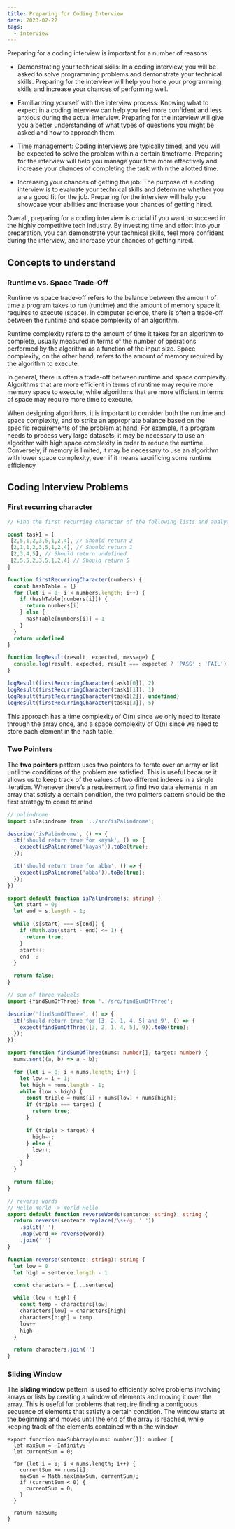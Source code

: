 ```yaml
---
title: Preparing for Coding Interview
date: 2023-02-22
tags:
  - interview
---
```


Preparing for a coding interview is important for a number of reasons:

- Demonstrating your technical skills: In a coding interview, you will be asked to solve programming problems and demonstrate your technical skills. Preparing for the interview will help you hone your programming skills and increase your chances of performing well.

- Familiarizing yourself with the interview process: Knowing what to expect in a coding interview can help you feel more confident and less anxious during the actual interview. Preparing for the interview will give you a better understanding of what types of questions you might be asked and how to approach them.

- Time management: Coding interviews are typically timed, and you will be expected to solve the problem within a certain timeframe. Preparing for the interview will help you manage your time more effectively and increase your chances of completing the task within the allotted time.

- Increasing your chances of getting the job: The purpose of a coding interview is to evaluate your technical skills and determine whether you are a good fit for the job. Preparing for the interview will help you showcase your abilities and increase your chances of getting hired.

Overall, preparing for a coding interview is crucial if you want to succeed in the highly competitive tech industry. By investing time and effort into your preparation, you can demonstrate your technical skills, feel more confident during the interview, and increase your chances of getting hired.

## Concepts to understand

### Runtime vs. Space Trade-Off

Runtime vs space trade-off refers to the balance between the amount of time a program takes to run (runtime) and the amount of memory space it requires to execute (space). In computer science, there is often a trade-off between the runtime and space complexity of an algorithm.

Runtime complexity refers to the amount of time it takes for an algorithm to complete, usually measured in terms of the number of operations performed by the algorithm as a function of the input size. Space complexity, on the other hand, refers to the amount of memory required by the algorithm to execute.

In general, there is often a trade-off between runtime and space complexity. Algorithms that are more efficient in terms of runtime may require more memory space to execute, while algorithms that are more efficient in terms of space may require more time to execute.

When designing algorithms, it is important to consider both the runtime and space complexity, and to strike an appropriate balance based on the specific requirements of the problem at hand. For example, if a program needs to process very large datasets, it may be necessary to use an algorithm with high space complexity in order to reduce the runtime. Conversely, if memory is limited, it may be necessary to use an algorithm with lower space complexity, even if it means sacrificing some runtime efficiency

## Coding Interview Problems

### First recurring character

```typescript
// Find the first recurring character of the following lists and analyze the runtime vs space trade-off of your solution

const task1 = [
 [2,5,1,2,3,5,1,2,4], // Should return 2
 [2,1,1,2,3,5,1,2,4], // Should return 1
 [2,3,4,5], // Should return undefined
 [2,5,5,2,3,5,1,2,4] // Should return 5
]

function firstRecurringCharacter(numbers) {
  const hashTable = {}
  for (let i = 0; i < numbers.length; i++) {
    if (hashTable[numbers[i]]) {
      return numbers[i]
    } else {
      hashTable[numbers[i]] = 1
    }
  }
  return undefined
}

function logResult(result, expected, message) {
  console.log(result, expected, result === expected ? 'PASS' : 'FAIL')
}

logResult(firstRecurringCharacter(task1[0]), 2)
logResult(firstRecurringCharacter(task1[1]), 1)
logResult(firstRecurringCharacter(task1[2]), undefined)
logResult(firstRecurringCharacter(task1[3]), 5)
```

This approach has a time complexity of O(n) since we only need to iterate through the array once, and a space complexity of O(n) since we need to store each element in the hash table.

### Two Pointers

The **two pointers** pattern uses two pointers to iterate over an array or list until the conditions of the problem are satisfied. This is useful because it allows us to keep track of the values of two different indexes in a single iteration. Whenever there’s a requirement to find two data elements in an array that satisfy a certain condition, the two pointers pattern should be the first strategy to come to mind

```typescript
// palindrome
import isPalindrome from '../src/isPalindrome';

describe('isPalindrome', () => {
  it('should return true for kayak', () => {
    expect(isPalindrome('kayak')).toBe(true);
  });

  it('should return true for abba', () => {
    expect(isPalindrome('abba')).toBe(true);
  });
})

export default function isPalindrome(s: string) {
  let start = 0;
  let end = s.length - 1;

  while (s[start] === s[end]) {
    if (Math.abs(start - end) <= 1) {
      return true;
    }
    start++;
    end--;
  }

  return false;
}
```

```typescript
// sum of three valuels
import {findSumOfThree} from '../src/findSumOfThree';

describe('findSumOfThree', () => {
  it('should return true for [3, 2, 1, 4, 5] and 9', () => {
    expect(findSumOfThree([3, 2, 1, 4, 5], 9)).toBe(true);
  });
});

export function findSumOfThree(nums: number[], target: number) {
  nums.sort((a, b) => a - b);

  for (let i = 0; i < nums.length; i++) {
    let low = i + 1;
    let high = nums.length - 1;
    while (low < high) {
      const triple = nums[i] + nums[low] + nums[high];
      if (triple === target) {
        return true;
      }

      if (triple > target) {
        high--;
      } else {
        low++;
      }
    }
  }

  return false;
}
```

```typescript
// reverse words
// Hello World -> World Hello
export default function reverseWords(sentence: string): string {
  return reverse(sentence.replace(/\s+/g, ' '))
    .split(' ')
    .map(word => reverse(word))
    .join(' ')
}

function reverse(sentence: string): string {
  let low = 0
  let high = sentence.length - 1

  const characters = [...sentence]

  while (low < high) {
    const temp = characters[low]
    characters[low] = characters[high]
    characters[high] = temp
    low++
    high--
  }

  return characters.join('')
}
```

### Sliding Window

The **sliding window** pattern is used to efficiently solve problems involving arrays or lists by creating a window of elements and moving it over the array. This is useful for problems that require finding a contiguous sequence of elements that satisfy a certain condition. The window starts at the beginning and moves until the end of the array is reached, while keeping track of the elements contained within the window.

```plain text
export function maxSubArray(nums: number[]): number {
  let maxSum = -Infinity;
  let currentSum = 0;

  for (let i = 0; i < nums.length; i++) {
    currentSum += nums[i];
    maxSum = Math.max(maxSum, currentSum);
    if (currentSum < 0) {
      currentSum = 0;
    }
  }

  return maxSum;
}

```

### 

